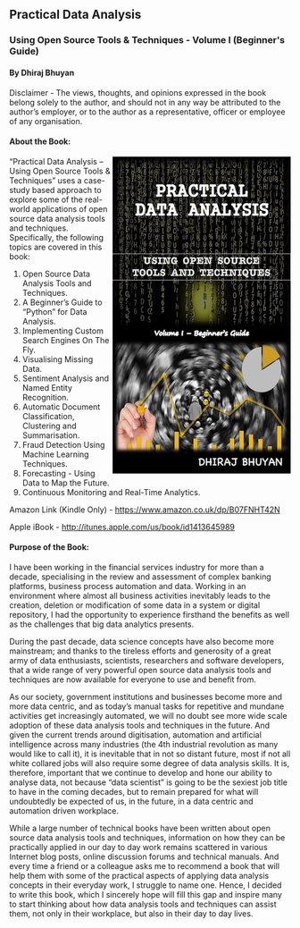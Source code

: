 ## Practical Data Analysis
### Using Open Source Tools & Techniques - Volume I (Beginner's Guide)
#### By Dhiraj Bhuyan

Disclaimer - The views, thoughts, and opinions expressed in the book belong solely to the author, and should not in any way be attributed to the author’s employer, or to the author as a representative, officer or employee of any organisation.

#### About the Book:
<img align="right" src="bookcover.jpeg" title="book cover">

“Practical Data Analysis – Using Open Source Tools & Techniques” uses a case-study based approach to explore some of the real-world applications of open source data analysis tools and techniques. Specifically, the following topics are covered in this book:

1.	Open Source Data Analysis Tools and Techniques.
2.	A Beginner’s Guide to “Python” for Data Analysis.
3.	Implementing Custom Search Engines On The Fly.
4.	Visualising Missing Data.
5.	Sentiment Analysis and Named Entity Recognition.
6.	Automatic Document Classification, Clustering and Summarisation.
7.	Fraud Detection Using Machine Learning Techniques.
8.	Forecasting - Using Data to Map the Future.
9.	Continuous Monitoring and Real-Time Analytics.

Amazon Link (Kindle Only) - https://www.amazon.co.uk/dp/B07FNHT42N

Apple iBook - http://itunes.apple.com/us/book/id1413645989

</p>

#### Purpose of the Book:
I have been working in the financial services industry for more than a decade, specialising in the review and assessment of complex banking platforms, business process automation and data. Working in an environment where almost all business activities inevitably leads to the creation, deletion or modification of some data in a system or digital repository, I had the opportunity to experience firsthand the benefits as well as the challenges that big data analytics presents.

During the past decade, data science concepts have also become more mainstream; and thanks to the tireless efforts and generosity of a great army of data enthusiasts, scientists, researchers and software developers, that a wide range of very powerful open source data analysis tools and techniques are now available for everyone to use and benefit from.

As our society, government institutions and businesses become more and more data centric, and as today’s manual tasks for repetitive and mundane activities get increasingly automated, we will no doubt see more wide scale adoption of these data analysis tools and techniques in the future. And given the current trends around digitisation, automation and artificial intelligence across many industries (the 4th industrial revolution as many would like to call it), it is inevitable that in not so distant future, most if not all white collared jobs will also require some degree of data analysis skills. It is, therefore, important that we continue to develop and hone our ability to analyse data, not because “data scientist” is going to be the sexiest job title to have in the coming decades, but to remain prepared for what will undoubtedly be expected of us, in the future, in a data centric and automation driven workplace.

While a large number of technical books have been written about open source data analysis tools and techniques, information on how they can be practically applied in our day to day work remains scattered in various Internet blog posts, online discussion forums and technical manuals. And every time a friend or a colleague asks me to recommend a book that will help them with some of the practical aspects of applying data analysis concepts in their everyday work, I struggle to name one. Hence, I decided to write this book, which I sincerely hope will fill this gap and inspire many to start thinking about how data analysis tools and techniques can assist them, not only in their workplace, but also in their day to day lives.

